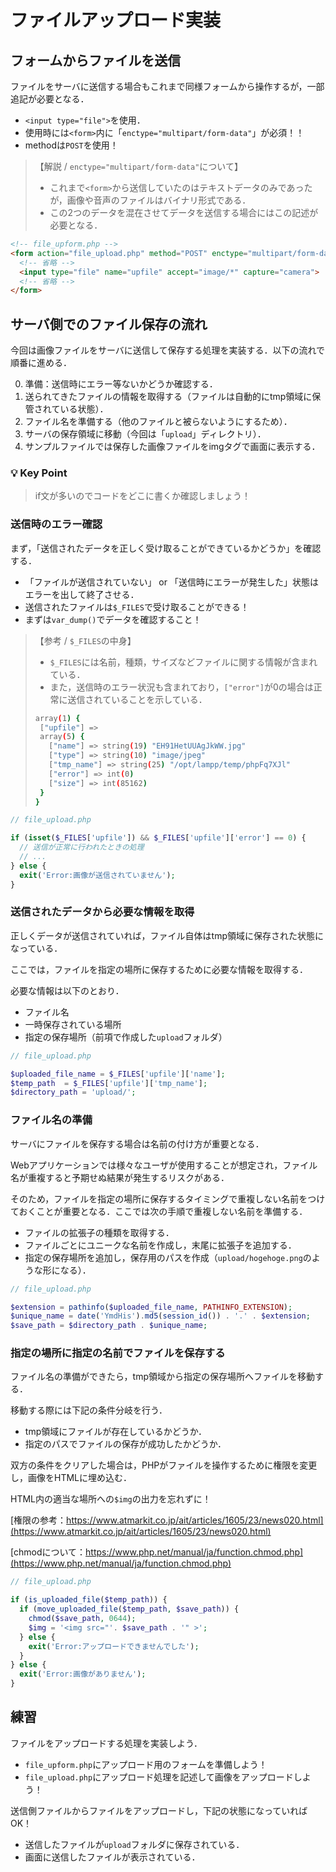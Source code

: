 # ファイルアップロード実装

## フォームからファイルを送信

ファイルをサーバに送信する場合もこれまで同様フォームから操作するが，一部追記が必要となる．

-  `<input type="file">`を使用．
- 使用時には`<form>`内に「`enctype="multipart/form-data"`」が必須！！
- methodは`POST`を使用！

>【解説 / `enctype="multipart/form-data"`について】
>
> - これまで`<form>`から送信していたのはテキストデータのみであったが，画像や音声のファイルはバイナリ形式である．
>- この2つのデータを混在させてデータを送信する場合にはこの記述が必要となる．

```html
<!-- file_upform.php -->
<form action="file_upload.php" method="POST" enctype="multipart/form-data">
  <!-- 省略 -->
  <input type="file" name="upfile" accept="image/*" capture="camera">
  <!-- 省略 -->
</form>
```

## サーバ側でのファイル保存の流れ

今回は画像ファイルをサーバに送信して保存する処理を実装する．以下の流れで順番に進める．

0. 準備：送信時にエラー等ないかどうか確認する．
1. 送られてきたファイルの情報を取得する（ファイルは自動的にtmp領域に保管されている状態）．
2. ファイル名を準備する（他のファイルと被らないようにするため）．
3. サーバの保存領域に移動（今回は「`upload`」ディレクトリ）．
4. サンプルファイルでは保存した画像ファイルをimgタグで画面に表示する．

### 💡 Key Point

>if文が多いのでコードをどこに書くか確認しましょう！

### 送信時のエラー確認

まず，「送信されたデータを正しく受け取ることができているかどうか」を確認する．

- 「ファイルが送信されていない」 or 「送信時にエラーが発生した」状態はエラーを出して終了させる．
- 送信されたファイルは`$_FILES`で受け取ることができる！
- まずは`var_dump()`でデータを確認すること！

>【参考 / `$_FILES`の中身】
>
>- `$_FILES`には名前，種類，サイズなどファイルに関する情報が含まれている．
>- また，送信時のエラー状況も含まれており，`["error"]`が0の場合は正常に送信されていることを示している．
>
>```bash
>array(1) {
>  ["upfile"] =>
>  array(5) {
>    ["name"] => string(19) "EH91HetUUAgJkWW.jpg"
>    ["type"] => string(10) "image/jpeg"
>    ["tmp_name"] => string(25) "/opt/lampp/temp/phpFq7XJl"
>    ["error"] => int(0)
>    ["size"] => int(85162)
>  }
>}
>
>```


```php
// file_upload.php

if (isset($_FILES['upfile']) && $_FILES['upfile']['error'] == 0) {
  // 送信が正常に行われたときの処理
  // ...
} else {
  exit('Error:画像が送信されていません');
}

```

### 送信されたデータから必要な情報を取得

正しくデータが送信されていれば，ファイル自体はtmp領域に保存された状態になっている．

ここでは，ファイルを指定の場所に保存するために必要な情報を取得する．

必要な情報は以下のとおり．
- ファイル名
- 一時保存されている場所
- 指定の保存場所（前項で作成した`upload`フォルダ）

```php
// file_upload.php

$uploaded_file_name = $_FILES['upfile']['name'];
$temp_path  = $_FILES['upfile']['tmp_name'];
$directory_path = 'upload/';

```

### ファイル名の準備

サーバにファイルを保存する場合は名前の付け方が重要となる．

Webアプリケーションでは様々なユーザが使用することが想定され，ファイル名が重複すると予期せぬ結果が発生するリスクがある．

そのため，ファイルを指定の場所に保存するタイミングで重複しない名前をつけておくことが重要となる．ここでは次の手順で重複しない名前を準備する．

- ファイルの拡張子の種類を取得する．
- ファイルごとにユニークな名前を作成し，末尾に拡張子を追加する．
- 指定の保存場所を追加し，保存用のパスを作成（`upload/hogehoge.png`のような形になる）．

```php
// file_upload.php

$extension = pathinfo($uploaded_file_name, PATHINFO_EXTENSION);
$unique_name = date('YmdHis').md5(session_id()) . '.' . $extension;
$save_path = $directory_path . $unique_name;

```

### 指定の場所に指定の名前でファイルを保存する

ファイル名の準備ができたら，tmp領域から指定の保存場所へファイルを移動する．

移動する際には下記の条件分岐を行う．

- tmp領域にファイルが存在しているかどうか．
- 指定のパスでファイルの保存が成功したかどうか．

双方の条件をクリアした場合は，PHPがファイルを操作するために権限を変更し，画像をHTMLに埋め込む．

HTML内の適当な場所への`$img`の出力を忘れずに！

[権限の参考：https://www.atmarkit.co.jp/ait/articles/1605/23/news020.html](https://www.atmarkit.co.jp/ait/articles/1605/23/news020.html)

[chmodについて：https://www.php.net/manual/ja/function.chmod.php](https://www.php.net/manual/ja/function.chmod.php)

```php
// file_upload.php

if (is_uploaded_file($temp_path)) {
  if (move_uploaded_file($temp_path, $save_path)) {
    chmod($save_path, 0644);
    $img = '<img src="'. $save_path . '" >';
  } else {
    exit('Error:アップロードできませんでした');
  }
} else {
  exit('Error:画像がありません');
}

```


## 練習

ファイルをアップロードする処理を実装しよう．

- `file_upform.php`にアップロード用のフォームを準備しよう！
- `file_upload.php`にアップロード処理を記述して画像をアップロードしよう！

送信側ファイルからファイルをアップロードし，下記の状態になっていればOK！

- 送信したファイルが`upload`フォルダに保存されている．
- 画面に送信したファイルが表示されている．

